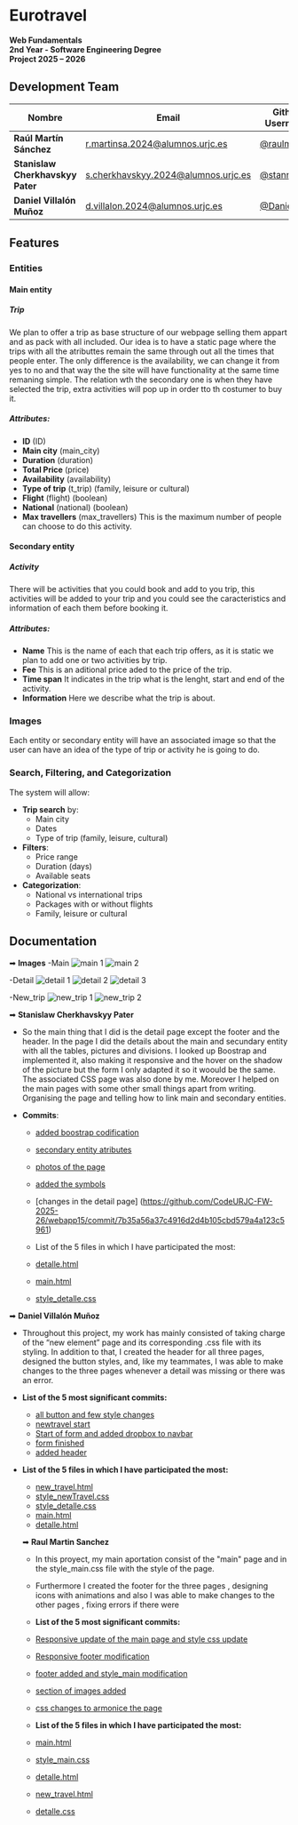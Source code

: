 # Eurotravel
**Web Fundamentals**  
**2nd Year - Software Engineering Degree**  
**Project 2025 – 2026**


##  Development Team
| Nombre                           | Email                                          | Github Username                         |
|----------------------------------|------------------------------------------------|-----------------------------------------|
| **Raúl Martín Sánchez**          | [r.martinsa.2024@alumnos.urjc.es](mailto:r.martinsa.2024@alumnos.urjc.es) | [@raulmrtnsa](https://github.com/raulmrtnsa) |
| **Stanislaw Cherkhavskyy Pater** | [s.cherkhavskyy.2024@alumnos.urjc.es](mailto:s.cherkhavskyy.2024@alumnos.urjc.es) | [@stann15](https://github.com/stann15)   |
| **Daniel Villalón Muñoz**        | [d.villalon.2024@alumnos.urjc.es](mailto:d.villalon.2024@alumnos.urjc.es)   | [@DanielVM6](https://github.com/DanielVM6) |

## Features 

### Entities
  
#### Main entity

##### Trip 
We plan to offer a trip as base structure of our webpage selling them appart and as pack with all included. Our idea is to have a static page where the trips with all the atributtes remain the same through out all the times that people enter. The only difference is the availability, we can change it from yes to no and that way the the site will have functionality at the same time remaning simple. The relation wth the secondary one is when they have selected the trip, extra activities will pop up in order tto th costumer to buy it.

##### Attributes:
- **ID** (ID)
- **Main city**  (main_city)
- **Duration** (duration)  
- **Total Price** (price)   
- **Availability** (availability)
- **Type of trip** (t_trip) (family, leisure or cultural) 
- **Flight** (flight) (boolean)
- **National** (national) (boolean)
- **Max travellers** (max_travellers) This is the maximum number of people can choose to do this activity.
  
#### Secondary entity

##### Activity
There will be activities that you could book and add to you trip, this activities will be added to your trip and you could see the caracteristics and information of each them before booking it.

##### Attributes:
- **Name** This is the name of each that each trip offers, as it is static we plan to add one or two activities by trip. 
- **Fee** This is an aditional price aded to the price of the trip.  
- **Time span**  It indicates in the trip what is the lenght, start and end of the activity. 
- **Information** Here we describe what the trip is about.
  
### Images
Each entity or secondary entity will have an associated image so that the user can have an idea of ​​the type of trip or activity he is going to do.

### Search, Filtering, and Categorization

The system will allow:

- **Trip search** by:
  - Main city
  - Dates
  - Type of trip (family, leisure, cultural)
- **Filters**:
  - Price range
  - Duration (days)
  - Available seats
- **Categorization**:
  - National vs international trips  
  - Packages with or without flights  
  - Family, leisure or cultural

## Documentation

➡ **Images**
  -Main
  ![main 1](image-1.png)
  ![main 2](image-2.png)

  -Detail
  ![detail 1](image-3.png)
  ![detail 2](image-4.png)
  ![detail 3](image-5.png)

  -New_trip
  ![new_trip 1](image-6.png)
  ![new_trip 2](image-7.png)

➡ **Stanislaw Cherkhavskyy Pater**
- So the main thing that I did is the detail page except the footer and the header. In the page I did the details about the main and secundary entity with all the tables, pictures and divisions. I looked up Boostrap and implemented it, also making it responsive and the hover on the shadow of the picture but the form I only adapted it so it woould be the same. The associated CSS page was also done by me. Moreover I helped on the main pages with some other small things apart from writing. Organising the page and telling how to link main and secondary entities.

- **Commits**:
  - [added boostrap codification](https://github.com/CodeURJC-FW-2025-26/webapp15/commit/d3888e1086ac7a5b42cb7e27907db8913cd02221)
  - [secondary entity atributes](https://github.com/CodeURJC-FW-2025-26/webapp15/commit/95f6814c827a3114cd276383893bd91bc6eb7111)
  - [photos of the page](https://github.com/CodeURJC-FW-2025-26/webapp15/commit/363bc999e44702ab01fb4db11412c6934ebab823)
  - [added the symbols](https://github.com/CodeURJC-FW-2025-26/webapp15/commit/3e736482307c127c502f577bb5e6b7f6d85fd50f) 
  - [changes in the detail page] (https://github.com/CodeURJC-FW-2025-26/webapp15/commit/7b35a56a37c4916d2d4b105cbd579a4a123c5961)
 

  - List of the 5 files in which I have participated the most:
  - [detalle.html](detalle.html)
  - [main.html](main.html)
  - [style_detalle.css](style_detalle.css)
  

➡ **Daniel Villalón Muñoz**
- Throughout this project, my work has mainly consisted of taking charge of the “new element” page and its corresponding .css file with its styling.
In addition to that, I created the header for all three pages, designed the button styles, and, like my teammates, I was able to make changes to the three pages whenever a detail was missing or there was an error.

- **List of the 5 most significant commits:**
  - [all button and few style changes](https://github.com/CodeURJC-FW-2025-26/webapp15/commit/a0739c97bd9f8516bc626075517cdbd33a731894)
  - [newtravel start](https://github.com/CodeURJC-FW-2025-26/webapp15/commit/8e2102fe87071ec4442fad5a2e6f3882ba4940e0)
  - [Start of form and added dropbox to navbar](https://github.com/CodeURJC-FW-2025-26/webapp15/commit/6a3237a535c8bbd5863804825396eb8c5fe7a949)
  - [form finished](https://github.com/CodeURJC-FW-2025-26/webapp15/commit/6f0c37a7661bfc8cd89eefe55fb7380954457f26)
  - [added header](https://github.com/CodeURJC-FW-2025-26/webapp15/commit/de7d013f369011bbf81598a102a67e9b2a77c8e7)

- **List of the 5 files in which I have participated the most:**
  - [new_travel.html](new_travel.html)
  - [style_newTravel.css](style_newTravel.css)
  - [style_detalle.css](style_detalle.css)
  - [main.html](main.html)
  - [detalle.html](detalle.html)

  ➡ **Raul Martin Sanchez**
  - In this proyect, my main aportation consist of the "main" page and in the style_main.css file with the style of the page.
  - Furthermore I created the footer for the three pages , designing icons with animations and also I was able to make changes to the other pages , fixing errors if there were

  - **List of the 5 most significant commits:**
  - [Responsive update of the main page and style css update](https://github.com/CodeURJC-FW-2025-26/webapp15/commit/11808d3fbc8386e33d347347d3c16b1248b36654)
  - [Responsive footer modification](https://github.com/CodeURJC-FW-2025-26/webapp15/commit/b3cc27ce117a3a99fe6f40c54aa688a3a86ee47a)
  - [footer added and style_main modification](https://github.com/CodeURJC-FW-2025-26/webapp15/commit/be93a173329d21e9f33ee8bb22a229d598a38ebb)
  - [section of images added](https://github.com/CodeURJC-FW-2025-26/webapp15/commit/66ecbd61122cf3ef5d556bfba43661290e8fefbb)
  - [css changes to armonice the page](https://github.com/CodeURJC-FW-2025-26/webapp15/commit/a7c8b2d39f80fced6ae67c7babc3e0d3e8dca902)

  - **List of the 5 files in which I have participated the most:**
  - [main.html](main.html)
  - [style_main.css](style_main.css)
  - [detalle.html](detalle.html)
  - [new_travel.html](new_travel.html)
  - [detalle.css](detalle.css)

  